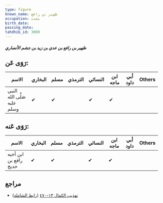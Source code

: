 ```yaml
---
type: figure
known_name: ظهير بن رافع
occupation: محدث
birth_date:
passing_date:
tahdhib_id: 3000
---
```

##### ظهير بن رافع بن عدي بن زيد بن جشم الأنصاري

## رَوَى عَن:
| الاسم                       | البخاري | مسلم | الترمذي | النسائي | ابن ماجه | أبي داود | Others |
| --------------------------- | ------- | ---- | ------- | ------- | -------- | -------- | ------ |
| النبي صَلَّى الله عليه وسلم | ✔       | ✔    |         | ✔       | ✔        |          |        |
## رَوَى عَنه:
| الاسم                 | البخاري | مسلم | الترمذي | النسائي | ابن ماجه | أبي داود | Others |
| --------------------- | ------- | ---- | ------- | ------- | -------- | -------- | ------ |
| ابن أخيه رافع بن خديج | ✔       | ✔    |         | ✔       | ✔        |          |        |
## مراجع
- [تهذيب الكمال ١٣-٤٧٠](obsidian://open?vault=Tahdhib-al-Kamal&file=Figures/٣٠٠٠-ظهير%20بن%20رافع%20بن%20عدي%20بن%20زيد%20بن%20جشم%20الأنصاري) ([رابط الشاملة](https://shamela.ws/book/3722/6851))